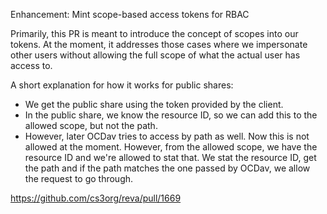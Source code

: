 Enhancement: Mint scope-based access tokens for RBAC

Primarily, this PR is meant to introduce the concept of scopes into our tokens.
At the moment, it addresses those cases where we impersonate other users without
allowing the full scope of what the actual user has access to.

A short explanation for how it works for public shares:
- We get the public share using the token provided by the client.
- In the public share, we know the resource ID, so we can add this to the
allowed scope, but not the path.
- However, later OCDav tries to access by path as well. Now this is not allowed
at the moment. However, from the allowed scope, we have the resource ID and
we're allowed to stat that. We stat the resource ID, get the path and if the
path matches the one passed by OCDav, we allow the request to go through.

https://github.com/cs3org/reva/pull/1669
